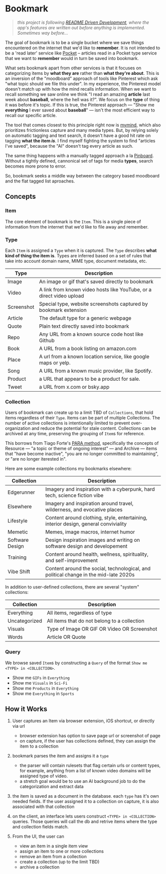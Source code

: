 # Bookmark

> _this project is following [README Driven Development][rdd], where the app's features are written out before anything is implemented. Sometimes *way* before..._ 

The goal of bookmark is to be a single bucket where we save things encountered on the internet that we'd like to **remember**. It is not intended to be a 'read later' service like [Pocket][pocket] – articles read in a Pocket type service that we want to **remember** would in turn be saved into bookmark.

What sets bookmark apart from other services is that it focuses on categorizing items by **what they are** rather than **what they're about**. This is an inversion of the "moodboard" approach of tools like Pinterest which ask "what topic should we file this under". In my experience, the Pinterest model doesn't match up with how the mind recalls information. When we want to recall something we saw online we think "I read an amazing **article** last week about **baseball**, where the hell was it?". We focus on the **type** of thing it was before it's topic. If this is true, the Pinterest approach — "Show me **everything** I ever saved about **baseball**" — isn't the most efficient way to recall our specific article.

The tool that comes closest to this principle right now is [mymind], which also prioritizes frictionless capture and many media types. But, by relying solely on automatic tagging and text search, it doesn't have a good hit rate on tagging **what the item _is_**. I find myself fighting the system to find "articles I've saved", because the "AI" doesn't tag every article as such.

The same thing happens with a manually tagged approach a la [Pinboard]. Without a tightly defined, cannonical set of tags for media **types**, search becomes more prone to error.

So, bookmark seeks a middle way between the category based moodboard and the flat tagged list aproaches.

## Concepts

### Item

The core element of bookmark is the `Item`. This is a single piece of information from the internet that we'd like to file away and remember.

### Type

Each `Item` is assigned a `Type` when it is captured. The `Type` describes **what kind of thing the item is**. Types are inferred based on a set of rules that take into account domain name, MIME type, document metadata, etc.

| Type       | Description                                                          |
| ---------- | ---------------------------------------------------------------------|
| Image      | An image or gif that's saved directly to bookmark                    |
| Video      | A link from known video hosts like YouTube, or a direct video upload |
| Screenshot | Special type, website screenshots captured by bookmark extension     |
| Article    | The default type for a generic webpage                               |
| Quote      | Plain text directly saved into bookmark                              |
| Repo       | Any URL from a known source code host like Github                    |
| Book       | A URL from a book listing on amazon.com                              |
| Place      | A url from a known location service, like google maps or yelp.       |
| Song       | A URL from a known music provider, like Spotify.                     |
| Product    | a URL that appears to be a product for sale.                         |
| Tweet      | a URL from x.com or bsky.app                                         |

### Collection

Users of bookmark can create up to a limit TBD of `Collections`, that hold items regardless of their `Type`. Items can be part of multiple Collections. The number of active collections is intentionally limited to prevent over-organization and reduce the potential for stale content. Collections can be archived at any time, preserving the grouping of `Item`s for reference.

This borrows from Tiago Forte's [PARA method][para], specifically the concepts of Resource — "a topic or theme of ongoing interest" — and Archive — items that "have become inactive", "you are no longer committed to maintaining", or "are no longer iterested in".

Here are some example collections my bookmarks elsewhere:

| Collection      | Description                                                                          |
| --------------- | ------------------------------------------------------------------------------------ |
| Edgerunner      | Imagery and inspiration with a cyberpunk, hard tech, science fiction vibe            |
| Elsewhere       | Imagery and inspiration around travel, wilderness, and evocative places              |
| Lifestyle       | Content around clothing, style, entertaining, interior design, general conviviality  |
| Memetic         | Memes, image macros, internet humor                                                  |
| Software Design | Design inspiration images and writing on software design and developement            |
| Training        | Content around health, wellness, spirituality, and self-improvement                  |
| Vibe Shift      | Content around the social, technological, and political change in the mid-late 2020s |

In addition to user-defined collections, there are several "system" collections:

| Collection    | Description                                  |
| ------------- | -------------------------------------------- |
| Everything    | All items, regardless of type                |
| Uncategorized | All items that do not belong to a collection |
| Visuals       | Type of Image OR GIF OR Video OR Screenshot  |
| Words         | Article OR Quote                             |

### Query

We browse saved `Item`s by constructing a `Query` of the format `Show me <TYPE> in <COLLECTION>`.

- Show me `GIFs` in `Everything`
- Show me `Visuals` in `Sci-Fi`
- Show me `Products` in `Everything`
- Show me `Everything` in `Sports`

## How it Works

1. User captures an Item via browser extension, iOS shortcut, or directly via url
	- browser extension has option to save page url or screenshot of page
	- on capture, if the user has collections defined, they can assign the item to a collection

2. bookmark parses the item and assigns it a `type`
	- the parser will contain rulesets that flag certain urls or content types, for example, anything from a list of known video domains will be assigned type of video.
	- a stretch goal would be to use an AI background job to do the categorization and extract data

3. the item is saved as a document in the database. each `type` has it's own needed fields. If the user assigned it to a collection on capture, it is also associated with that collection

4. on the client, an interface lets users construct `<TYPE> in <COLLECTION>` queries. Those queries will call the db and retrive items where the type and collection fields match.

5. From the UI, the user can
	- view an item in a single item view
	- assign an item to one or more collections
	- remove an item from a collection
	- create a collection (up to the limit TBD)
	- archive a collection

[rdd]: https://tom.preston-werner.com/2010/08/23/readme-driven-development.html
[pocket]: https://getpocket.com
[mymind]: https://mymind.com/
[para]: https://fortelabs.co/blog/para/
[pinboard]: https://pinboard.in
